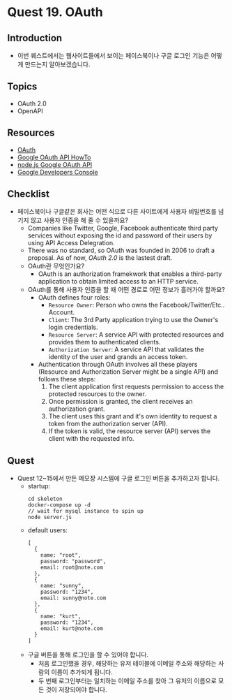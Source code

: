 # Quest 19. OAuth


## Introduction
* 이번 퀘스트에서는 웹사이트들에서 보이는 페이스북이나 구글 로그인 기능은 어떻게 만드는지 알아보겠습니다.

## Topics
* OAuth 2.0
* OpenAPI

## Resources
* [OAuth](https://en.wikipedia.org/wiki/OAuth)
* [Google OAuth API HowTo](https://developers.google.com/identity/protocols/OAuth2)
* [node.js Google OAuth API](https://github.com/google/google-api-nodejs-client/)
* [Google Developers Console](https://console.developers.google.com)

## Checklist
* 페이스북이나 구글같은 회사는 어떤 식으로 다른 사이트에게 사용자 비밀번호를 넘기지 않고 사용자 인증을 해 줄 수 있을까요?
  * Companies like Twitter, Google, Facebook authenticate third party services without exposing the id and password of their users by using API Access Delegration.
  * There was no standard, so OAuth was founded in 2006 to draft a proposal. As of now, *OAuth 2.0* is the lastest draft.
  * OAuth란 무엇인가요?
    * OAuth is an authorization framekwork that enables a third-party application to obtain limited access to an HTTP service.
  * OAuth를 통해 사용자 인증을 할 때 어떤 경로로 어떤 정보가 흘러가야 할까요?
    * OAuth defines four roles:
      * `Resource Owner`: Person who owns the Facebook/Twitter/Etc.. Account.
      * `Client`: The 3rd Party application trying to use the Owner's login credentials.
      * `Resource Server`: A service API with protected resources and provides them to authenticated clients.
      * `Authorization Server`: A service API that validates the identity of the user and grands an access token.
    * Authentication through OAuth involves all these players (Resource and Authorization Server might be a single API) and follows these steps:
      1. The client application first requests permission to access the protected resources to the owner. 
      2. Once permission is granted, the client receives an authorization grant.
      3. The client uses this grant and it's own identity to request a token from the authorization server (API). 
      4. If the token is valid, the resource server (API) serves the client with the requested info.

## Quest
* Quest 12~15에서 만든 메모장 시스템에 구글 로그인 버튼을 추가하고자 합니다.
  * startup: 
      ```  
      cd skeleton
      docker-compose up -d
      // wait for mysql instance to spin up
      node server.js
      ```
  * default users:
      ```
      [
        {
          name: "root",
          password: "password",
          email: root@note.com
        },
        {
          name: "sunny",
          password: "1234",
          email: sunny@note.com
        },
        {
          name: "kurt",
          password: "1234",
          email: kurt@note.com
        }
      ]

      ```
  * 구글 버튼을 통해 로그인을 할 수 있어야 합니다.
    * 처음 로그인했을 경우, 해당하는 유저 테이블에 이메일 주소와 해당하는 사람의 이름이 추가되게 됩니다.
    * 두 번째 로그인부터는 일치하는 이메일 주소를 찾아 그 유저의 이름으로 모든 것이 저장되어야 합니다.

